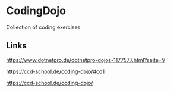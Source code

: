 # CodingDojo
Collection of coding exercises

## Links
https://www.dotnetpro.de/dotnetpro-dojos-1177577.html?seite=9

https://ccd-school.de/coding-dojo/#cd1

https://ccd-school.de/coding-dojo/
